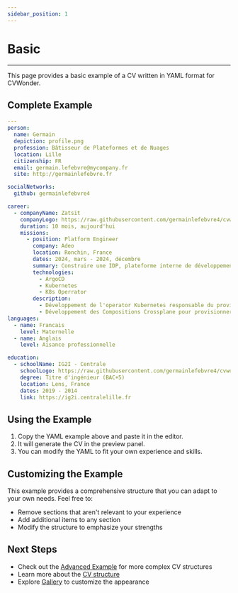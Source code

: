 ```yaml
---
sidebar_position: 1
---
```

# Basic

---

This page provides a basic example of a CV written in YAML format for CVWonder.

## Complete Example

```yaml
---
person:
  name: Germain
  depiction: profile.png
  profession: Bâtisseur de Plateformes et de Nuages
  location: Lille
  citizenship: FR
  email: germain.lefebvre@mycompany.fr
  site: http://germainlefebvre.fr

socialNetworks:
  github: germainlefebvre4

career:
  - companyName: Zatsit
    companyLogo: https://raw.githubusercontent.com/germainlefebvre4/cvwonder-theme-default/refs/heads/main/images/zatsit-logo.webp
    duration: 10 mois, aujourd'hui
    missions:
      - position: Platform Engineer
        company: Adeo
        location: Ronchin, France
        dates: 2024, mars - 2024, décembre
        summary: Construire une IDP, plateforme interne de développement, totalement managée pour aider les développeurs à se focaliser sur le code. Sur base du code source, la plateforme provisionne l'infrastructure sous-jacente, les base de données, la construction des artefact et publication sur la registry, le déploiement dans Kubernetes, l'intégration du monitoring avec Datadog et construction des Monitors.
        technologies:
          - ArgoCD
          - Kubernetes
          - K8s Operrator
        description:
          - Développement de l'operator Kubernetes responsable du provisioning des bases de données
          - Développement des Compositions Crossplane pour provisionner les base de données
languages:
  - name: Francais
    level: Maternelle
  - name: Anglais
    level: Aisance professionnelle

education:
  - schoolName: IG2I - Centrale
    schoolLogo: https://raw.githubusercontent.com/germainlefebvre4/cvwonder-theme-default/refs/heads/main/images/centrale-lille-logo.webp
    degree: Titre d'ingénieur (BAC+5)
    location: Lens, France
    dates: 2019 - 2014
    link: https://ig2i.centralelille.fr
```

## Using the Example

1. Copy the YAML example above and paste it in the editor.
2. It will generate the CV in the preview panel.
3. You can modify the YAML to fit your own experience and skills.

## Customizing the Example

This example provides a comprehensive structure that you can adapt to your own needs. Feel free to:

- Remove sections that aren't relevant to your experience
- Add additional items to any section
- Modify the structure to emphasize your strengths

## Next Steps

- Check out the [Advanced Example](advanced-example.md) for more complex CV structures
- Learn more about the [CV structure](https://cvwonder.readthedocs.io/en/latest/getting-started/write-cv/)
- Explore [Gallery](../gallery.md) to customize the appearance
